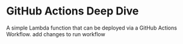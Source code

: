 # GitHub Actions Deep Dive

A simple Lambda function that can be deployed via a GitHub Actions Workflow. 
add changes to run workflow
